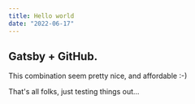 ```yaml
---
title: Hello world
date: "2022-06-17"
---
```

## Gatsby + GitHub.
This combination seem pretty nice, and affordable :-)

That's all folks, just testing things out...


